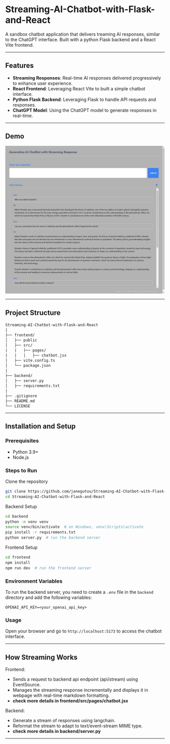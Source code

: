# Streaming-AI-Chatbot-with-Flask-and-React

A sandbox chatbot application that delivers treaming AI responses, similar to the ChatGPT interface. Built with a python Flask backend and a React Vite frontend.

---

## Features

- **Streaming Responses**: Real-time AI responses delivered progressively to enhance user experience.
- **React Frontend**: Leveraging React Vite to built a simple chatbot interface.
- **Python Flask Backend**: Leveraging Flask to handle API requests and responses.
- **ChatGPT Model**: Using the ChatGPT model to generate responses in real-time.

---

## Demo

![App Demo](./frontend/public/demo.gif)

---

## Project Structure

```plaintext
Streaming-AI-Chatbot-with-Flask-and-React
|
├── frontend/
│   ├── public
│   ├── src/
|   |   ├── pages/
|   |   |   ├── chatbot.jsx
│   ├── vite.config.ts
│   └── package.json
|
├── backend/
│   ├── server.py
│   ├── requirements.txt
|
├── .gitignore
├── README.md
└── LICENSE
```

---

## Installation and Setup

### Prerequisites
- Python 3.9+
- Node.js

### Steps to Run

Clone the repository

```bash
git clone https://github.com/janegutou/Streaming-AI-Chatbot-with-Flask-and-React.git
cd Streaming-AI-Chatbot-with-Flask-and-React
```

Backend Setup

```bash
cd backend
python -m venv venv
source venv/bin/activate  # on Windows, venv\Scripts\activate
pip install -r requirements.txt
python server.py  # run the backend server
```

Frontend Setup

```bash
cd frontend
npm install
npm run dev  # run the frontend server
```

### Environment Variables

To run the backend server, you need to create a `.env` file in the `backend` directory and add the following variables:
```plaintext
OPENAI_API_KEY=<your_openai_api_key>
```

### Usage

Open your browser and go to `http://localhost:5173` to access the chatbot interface.

---

## How Streaming Works

Frontend:
- Sends a request to backend api endpoint (api/stream) using EventSource.
- Manages the streaming response incrementally and displays it in webpage with real-time markdown formatting.
- __check more details in frontend/src/pages/chatbot.jsx__

Backend:
- Generate a stream of responses using langchain.
- Reformat the stream to adapt to text/event-stream MIME type.
- __check more details in backend/server.py__

---